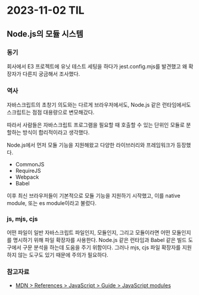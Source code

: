 # 2023-11-02 TIL

## Node.js의 모듈 시스템

### 동기

회사에서 E3 프로젝트에 유닛 테스트 세팅을 하다가 jest.config.mjs를 발견했고 왜 확장자가 다른지 궁금해서 조사했다.

### 역사

자바스크립트의 초창기 의도와는 다르게 브라우저에서도, Node.js 같은 런타임에서도 스크립트는 점점 대용량으로 변모해갔다.

따라서 사람들은 자바스크립트 프로그램을 필요할 때 호출할 수 있는 단위인 모듈로 분할하는 방식이 합리적이라고 생각했다.

Node.js에서 먼저 모듈 기능을 지원해왔고 다양한 라이브러리와 프레임워크가 등장했다.

- CommonJS
- RequireJS
- Webpack
- Babel

이후 최신 브라우저들이 기본적으로 모듈 기능을 지원하기 시작했고, 이를 native module, 또는 es module이라고 불렀다.

### js, mjs, cjs

어떤 파일이 일반 자바스크립트 파일인지, 모듈인지, 그리고 모듈이라면 어떤 모듈인지를 명시하기 위해 파일 확장자를 사용한다.
Node.js 같은 런타임과 Babel 같은 빌드 도구에서 구문 분석을 하는데 도움을 주기 위함이다.
그러나 mjs, cjs 파일 확장자를 지원하지 않는 도구도 있기 때문에 주의가 필요하다.

### 참고자료

- [MDN > References > JavaScript > Guide > JavaScript modules](https://developer.mozilla.org/en-US/docs/Web/JavaScript/Guide/Modules)
